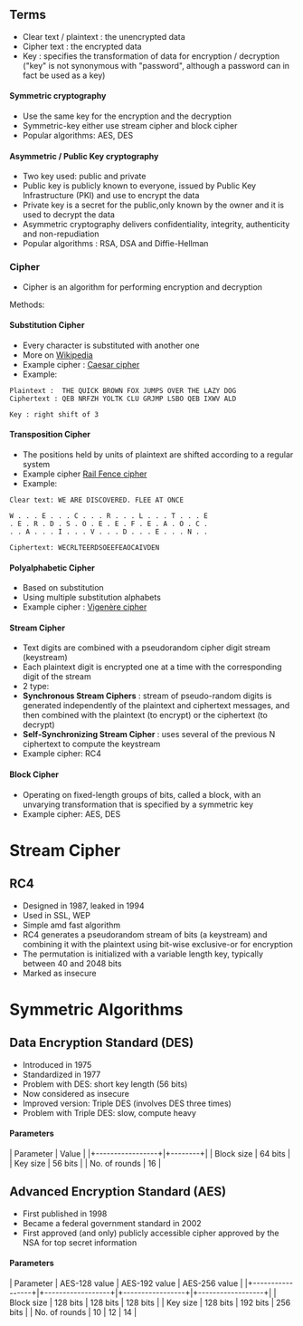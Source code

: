 ## Terms

- Clear text / plaintext : the unencrypted data
- Cipher text : the encrypted data
- Key : specifies the transformation of data for encryption / decryption ("key" is not synonymous with "password", although a password can
 in fact be used as a key)

#### Symmetric cryptography

- Use the same key for the encryption and the decryption
- Symmetric-key either use stream cipher and block cipher
- Popular algorithms: AES, DES


#### Asymmetric / Public Key cryptography

- Two key used: public and private
- Public key is publicly known to everyone, issued by Public Key Infrastructure (PKI) and use to encrypt the data
- Private key is a secret for the public,only known by the owner and it is used to decrypt the data
- Asymmetric cryptography delivers confidentiality, integrity, authenticity and non-repudiation
- Popular algorithms : RSA, DSA and Diffie-Hellman

### Cipher

- Cipher is an algorithm for performing encryption and decryption

Methods:

#### Substitution Cipher

- Every character is substituted with another one
- More on [Wikipedia](https://en.wikipedia.org/wiki/Substitution_cipher)
- Example cipher : [Caesar cipher](https://en.wikipedia.org/wiki/Caesar_cipher)
- Example:

```
Plaintext :  THE QUICK BROWN FOX JUMPS OVER THE LAZY DOG
Ciphertext : QEB NRFZH YOLTK CLU GRJMP LSBO QEB IXWV ALD

Key : right shift of 3 
```

#### Transposition Cipher

- The positions held by units of plaintext are shifted according to a regular system
- Example cipher [Rail Fence cipher](https://en.wikipedia.org/wiki/Rail_fence)
- Example:

```
Clear text: WE ARE DISCOVERED. FLEE AT ONCE

W . . . E . . . C . . . R . . . L . . . T . . . E
. E . R . D . S . O . E . E . F . E . A . O . C .
. . A . . . I . . . V . . . D . . . E . . . N . .

Ciphertext: WECRLTEERDSOEEFEAOCAIVDEN
```

#### Polyalphabetic Cipher

- Based on substitution
- Using multiple substitution alphabets
- Example cipher : [Vigenère cipher](https://en.wikipedia.org/wiki/Vigen%C3%A8re_cipher)

#### Stream Cipher

- Text digits are combined with a pseudorandom cipher digit stream (keystream)
- Each plaintext digit is encrypted one at a time with the corresponding digit of the stream
- 2 type:
- **Synchronous Stream Ciphers** : stream of pseudo-random digits is generated independently of the plaintext and ciphertext 
messages, and then combined with the plaintext (to encrypt) or the ciphertext (to decrypt)
- **Self-Synchronizing Stream Cipher** : uses several of the previous N ciphertext to compute the keystream
- Example cipher: RC4

#### Block Cipher

- Operating on fixed-length groups of bits, called a block, with an unvarying transformation that is specified by a symmetric key
- Example cipher: AES, DES

# Stream Cipher

## RC4

- Designed in 1987, leaked in 1994
- Used in SSL, WEP
- Simple amd fast algorithm
- RC4 generates a pseudorandom stream of bits (a keystream) and combining it with the plaintext using bit-wise exclusive-or for 
encryption
- The permutation is initialized with a variable length key, typically between 40 and 2048 bits
- Marked as insecure

# Symmetric Algorithms

## Data Encryption Standard (DES)

- Introduced in 1975
- Standardized in 1977
- Problem with DES: short key length (56 bits)
- Now considered as insecure
- Improved version: Triple DES (involves DES three times)
- Problem with Triple DES: slow, compute heavy

#### Parameters

|   Parameter       |   Value  |
|+-----------------+|+--------+|
|   Block size      | 64 bits  |
|   Key size        | 56 bits  |
|   No. of rounds   |    16    |


## Advanced Encryption Standard (AES)

- First published in 1998
- Became a federal government standard in 2002
- First approved (and only) publicly accessible cipher approved by the NSA for top secret information

#### Parameters

|      Parameter    |    AES-128 value   |    AES-192 value  |    AES-256 value   |
|+-----------------+|+------------------+|+-----------------+|+------------------+|
|    Block size     |      128 bits      |      128 bits     |      128 bits      |
|    Key size       |      128 bits      |      192 bits     |      256 bits      |
|   No. of rounds   |         10         |       12          |         14         |
